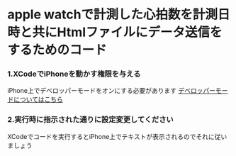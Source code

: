 # apple watchで計測した心拍数を計測日時と共にHtmlファイルにデータ送信をするためのコード

### 1.XCodeでiPhoneを動かす権限を与える
iPhone上でデベロッパーモードをオンにする必要があります
[デベロッパーモードについてはこちら](https://press.monaca.io/takuya/12662)

### 2.実行時に指示された通りに設定変更してください
XCodeでコードを実行するとiPhone上でテキストが表示されるのでそれに従いましょう  
